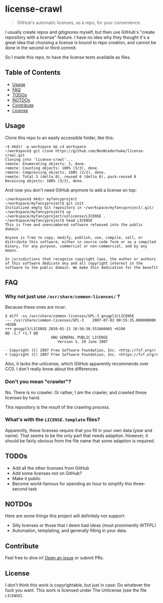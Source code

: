 # license-crawl

> GitHub's automatic licenses, as a repo, for your convenience.

I usually create repos and gitignores myself, but then use GitHub's
"create repository with a license" feature.
I have no idea why they thought it's a great idea that choosing a
license is bound to repo creation, and cannot be done in the second or
third commit.

So I made this repo, to have the license texts available as files.

## Table of Contents

- [Usage](#usage)
- [FAQ](#faq)
- [TODOs](#todos)
- [NOTDOs](#notdos)
- [Contribute](#contribute)
- [License](#license)

## Usage

Clone this repo to an easily accessible folder, like this:

```
~$ mkdir -p workspace && cd workspace
~/workspace$ git clone https://github.com/BenWiederhake/license-crawl.git
Cloning into 'license-crawl'...
remote: Enumerating objects: 3, done.
remote: Counting objects: 100% (3/3), done.
remote: Compressing objects: 100% (2/2), done.
remote: Total 3 (delta 0), reused 0 (delta 0), pack-reused 0
Receiving objects: 100% (3/3), done.
```

And now you don't need GitHub anymore to add a license on top:

```
~/workspace$ mkdir myfancyproject
~/workspace/myfancyproject$ git init
Initialized empty Git repository in ~/workspace/myfancyproject/.git/
~/workspace/myfancyproject$ cp ~/workspace/myfancyproject/unlicense/LICENSE .
~/workspace/myfancyproject$ head LICENSE
This is free and unencumbered software released into the public domain.

Anyone is free to copy, modify, publish, use, compile, sell, or
distribute this software, either in source code form or as a compiled
binary, for any purpose, commercial or non-commercial, and by any
means.

In jurisdictions that recognize copyright laws, the author or authors
of this software dedicate any and all copyright interest in the
software to the public domain. We make this dedication for the benefit
```

## FAQ

### Why not just use `/usr/share/common-licenses/` ?

Because these ones are nicer:

```
$ diff -su /usr/share/common-licenses/GPL-3 gnugpl3/LICENSE 
--- /usr/share/common-licenses/GPL-3	2007-07-02 00:55:35.000000000 +0200
+++ gnugpl3/LICENSE	2020-01-13 18:50:30.551660465 +0100
@@ -1,7 +1,7 @@
                     GNU GENERAL PUBLIC LICENSE
                        Version 3, 29 June 2007
 
- Copyright (C) 2007 Free Software Foundation, Inc. <http://fsf.org/>
+ Copyright (C) 2007 Free Software Foundation, Inc. <https://fsf.org/>
```

Also, it lacks the unlicense, which GitHub apparently recommends over CC0.
I don't really know about the differences.

### Don't you mean "crawler"?

No.  There is no crawler.  Or rather, I *am* the crawler, and crawled these licenses by hand.

This repository is the *result* of the crawling process.

### What's with the `LICENSE.template` files?

Apparently, these licenses require that you fill in your own data (year and name).
That seems to be the only part that needs adaption.  However, it should be fairly
obvious from the file name that *some* adaption is required.

## TODOs

* Add all the other licenses from GitHub
* Add some licenses not on GitHub?
* Make it public
* Become world-famous for spending an hour to simplify this three-second task

## NOTDOs

Here are some things this project will definitely not support:
* Silly licenses or those that I deem bad ideas (most prominently WTFPL)
* Automation, templating, and generally filling in your data.

## Contribute

Feel free to dive in! [Open an issue](https://github.com/BenWiederhake/license-crawl/issues/new) or submit PRs.

## License

I don't think this work is copyrightable, but just in case: Do whatever the fuck you want.
This work is licensed under The Unlicense (see the file `LICENSE`).
